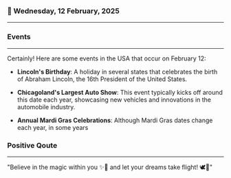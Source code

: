 ### 📅 Wednesday, 12 February, 2025
------
### Events
------
Certainly! Here are some events in the USA that occur on February 12:

- **Lincoln's Birthday**: A holiday in several states that celebrates the birth of Abraham Lincoln, the 16th President of the United States.
  
- **Chicagoland's Largest Auto Show**: This event typically kicks off around this date each year, showcasing new vehicles and innovations in the automobile industry.

- **Annual Mardi Gras Celebrations**: Although Mardi Gras dates change each year, in some years
### Positive Qoute
------
"Believe in the magic within you ✨🌈 and let your dreams take flight! 🕊️🌟"
